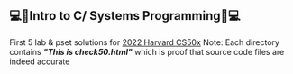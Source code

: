 ## :computer::school_satchel:Intro to C/ Systems Programming:school_satchel::computer:
First 5 lab & pset solutions for [2022 Harvard CS50x](https://cs50.harvard.edu/x/2022/)
Note: Each directory contains ___"This is check50.html"___ which is proof that source code files are indeed accurate